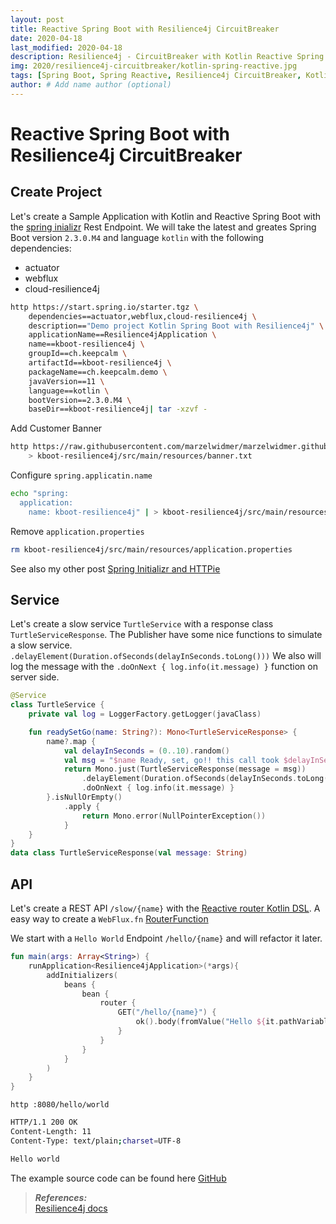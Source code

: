```yaml
---
layout: post
title: Reactive Spring Boot with Resilience4j CircuitBreaker
date: 2020-04-18
last_modified: 2020-04-18
description: Resilience4j - CircuitBreaker with Kotlin Reactive Spring Boot Application
img: 2020/resilience4j-circuitbreaker/kotlin-spring-reactive.jpg
tags: [Spring Boot, Spring Reactive, Resilience4j CircuitBreaker, Kotlin]
author: # Add name author (optional)
--- 
```


# Reactive Spring Boot with Resilience4j CircuitBreaker

## Create Project
Let's create a Sample Application with Kotlin and Reactive Spring Boot with the [spring inializr](https://start.spring.io/) Rest Endpoint. We will take the latest and greates Spring Boot version `2.3.0.M4` and language `kotlin` with the following dependencies:
* actuator
* webflux
* cloud-resilience4j

```bash
http https://start.spring.io/starter.tgz \
    dependencies==actuator,webflux,cloud-resilience4j \
    description=="Demo project Kotlin Spring Boot with Resilience4j" \
    applicationName==Resilience4jApplication \
    name==kboot-resilience4j \
    groupId==ch.keepcalm \
    artifactId==kboot-resilience4j \
    packageName==ch.keepcalm.demo \
    javaVersion==11 \
    language==kotlin \
    bootVersion==2.3.0.M4 \
    baseDir==kboot-resilience4j| tar -xzvf -
```
Add Customer Banner
```bash
http https://raw.githubusercontent.com/marzelwidmer/marzelwidmer.github.io/master/assets/img/2020/spring-initializr/banner.txt \
    > kboot-resilience4j/src/main/resources/banner.txt
```
Configure `spring.applicatin.name`
```bash
echo "spring:
  application:
    name: kboot-resilience4j" | > kboot-resilience4j/src/main/resources/application.yaml
```
Remove `application.properties`
```bash
rm kboot-resilience4j/src/main/resources/application.properties
```

See also my other post [Spring Initializr and HTTPie](https://blog.marcelwidmer.org/spring-initializr/)

## Service 
Let's create a slow service `TurtleService` with a response class `TurtleServiceResponse`.
The Publisher have some nice functions to simulate a slow service. `.delayElement(Duration.ofSeconds(delayInSeconds.toLong()))`
We also will log the message with the `.doOnNext { log.info(it.message) }` function on server side.

```kotlin
@Service
class TurtleService {
    private val log = LoggerFactory.getLogger(javaClass)

    fun readySetGo(name: String?): Mono<TurtleServiceResponse> {
        name?.map {
            val delayInSeconds = (0..10).random()
            val msg = "$name Ready, set, go!! this call took $delayInSeconds"
            return Mono.just(TurtleServiceResponse(message = msg))
                .delayElement(Duration.ofSeconds(delayInSeconds.toLong()))
                .doOnNext { log.info(it.message) }
        }.isNullOrEmpty()
            .apply {
                return Mono.error(NullPointerException())
            }
    }
}
data class TurtleServiceResponse(val message: String)
```

## API
Let's create a REST API `/slow/{name}` with the [Reactive router Kotlin DSL](https://docs.spring.io/spring-framework/docs/current/kdoc-api/spring-framework/org.springframework.web.reactive.function.server/-router-function-dsl/index.html). 
A easy way to create a `WebFlux.fn` [RouterFunction](https://docs.spring.io/spring/docs/current/javadoc-api/org/springframework/web/reactive/function/server/RouterFunctions.html)

We start with a `Hello World` Endpoint `/hello/{name}` and will refactor it later. 
```kotlin
fun main(args: Array<String>) {
    runApplication<Resilience4jApplication>(*args){
        addInitializers(
            beans {
                bean {
                    router {
                        GET("/hello/{name}") {
                            ok().body(fromValue("Hello ${it.pathVariable("name")}"))
                        }
                    }
                }
            }
        )
    }
}
```

`http :8080/hello/world`

```bash
HTTP/1.1 200 OK
Content-Length: 11
Content-Type: text/plain;charset=UTF-8

Hello world
```











The example source code can be found here [GitHub](https://github.com/marzelwidmer/kboot-resilience4j)



> **_References:_**  
>[Resilience4j docs](https://resilience4j.readme.io/docs)


[jekyll-docs]: https://jekyllrb.com/docs/home
[jekyll-gh]:   https://github.com/jekyll/jekyll
[jekyll-talk]: https://talk.jekyllrb.com/


